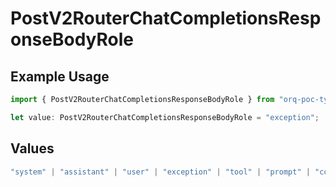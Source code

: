 # PostV2RouterChatCompletionsResponseBodyRole

## Example Usage

```typescript
import { PostV2RouterChatCompletionsResponseBodyRole } from "orq-poc-typescript/models/operations";

let value: PostV2RouterChatCompletionsResponseBodyRole = "exception";
```

## Values

```typescript
"system" | "assistant" | "user" | "exception" | "tool" | "prompt" | "correction" | "expected_output"
```